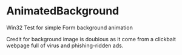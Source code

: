 # AnimatedBackground
Win32 Test for simple Form background animation

Credit for background image is doubious as it come from a clickbait webpage full of virus and phishing-ridden ads.
